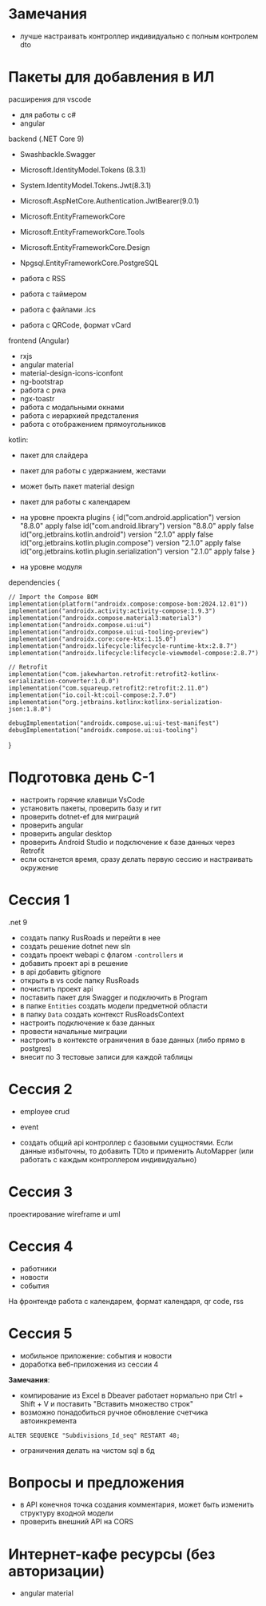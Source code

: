 
# Замечания

- лучше настраивать контроллер индивидуально с полным контролем dto 


# Пакеты для добавления в ИЛ

расширения для vscode

- для работы с c#
- angular

backend (.NET Core 9)

- Swashbackle.Swagger
- Microsoft.IdentityModel.Tokens (8.3.1)
- System.IdentityModel.Tokens.Jwt(8.3.1)
- Microsoft.AspNetCore.Authentication.JwtBearer(9.0.1)
- Microsoft.EntityFrameworkCore
- Microsoft.EntityFrameworkCore.Tools
- Microsoft.EntityFrameworkCore.Design
- Npgsql.EntityFrameworkCore.PostgreSQL

- работа с RSS
- работа с таймером
- работа с файлами .ics
- работа с QRCode, формат vCard


frontend (Angular)
- rxjs
- angular material
- material-design-icons-iconfont
- ng-bootstrap
- работа с pwa
- ngx-toastr
- работа с модальными окнами
- работа с иерархией предсталения
- работа с отображением прямоугольников


kotlin:

- пакет для слайдера
- пакет для работы с удержанием, жестами
- может быть пакет material design
- пакет для работы с календарем


- на уровне проекта
plugins {
    id("com.android.application") version "8.8.0" apply false
    id("com.android.library") version "8.8.0" apply false
    id("org.jetbrains.kotlin.android") version "2.1.0" apply false
    id("org.jetbrains.kotlin.plugin.compose") version "2.1.0" apply false
    id("org.jetbrains.kotlin.plugin.serialization") version "2.1.0" apply false
}

- на уровне модуля

dependencies {

    // Import the Compose BOM
    implementation(platform("androidx.compose:compose-bom:2024.12.01"))
    implementation("androidx.activity:activity-compose:1.9.3")
    implementation("androidx.compose.material3:material3")
    implementation("androidx.compose.ui:ui")
    implementation("androidx.compose.ui:ui-tooling-preview")
    implementation("androidx.core:core-ktx:1.15.0")
    implementation("androidx.lifecycle:lifecycle-runtime-ktx:2.8.7")
    implementation("androidx.lifecycle:lifecycle-viewmodel-compose:2.8.7")

    // Retrofit
    implementation("com.jakewharton.retrofit:retrofit2-kotlinx-serialization-converter:1.0.0")
    implementation("com.squareup.retrofit2:retrofit:2.11.0")
    implementation("io.coil-kt:coil-compose:2.7.0")
    implementation("org.jetbrains.kotlinx:kotlinx-serialization-json:1.8.0")

    debugImplementation("androidx.compose.ui:ui-test-manifest")
    debugImplementation("androidx.compose.ui:ui-tooling")
}


# Подготовка день С-1

- настроить горячие клавиши VsCode
- установить пакеты, проверить базу и гит
- проверить dotnet-ef для миграций
- проверить angular
- проверить angular desktop
- проверить Android Studio и подключение к базе данных через Retrofit
- если останется время, сразу делать первую сессию и настраивать окружение

# Сессия 1
.net 9

- создать папку RusRoads и перейти в нее
- создать решение dotnet new sln
- создать проект webapi с флагом ```-controllers``` и 
- добавить проект api в решение
- в api добавить gitignore
- открыть в vs code папку RusRoads
- почистить проект api
- поставить пакет для Swagger и подключить в Program
- в папке ```Entities``` создать модели предметной области
- в папку ```Data``` создать контекст RusRoadsContext
- настроить подключение к базе данных
- провести начальные миграции
- настроить в контексте ограничения в базе данных (либо прямо в postgres)
- внесит по 3 тестовые записи для каждой таблицы

# Сессия 2

- employee crud 
- event

- создать общий api контроллер с базовыми сущностями. Если данные избыточны, то добавить TDto и применить AutoMapper (или работать с каждым контроллером индивидуально)


# Сессия 3 
проектирование wireframe и uml

# Сессия 4

- работники
- новости 
- события

На фронтенде работа с календарем, формат календаря, qr code, rss 


# Сессия 5

- мобильное приложение: события и новости
- доработка веб-приложения из сессии 4


**Замечания**:

- компирование из Excel в Dbeaver работает нормально при Ctrl + Shift + V и поставить "Вставить множество строк"
- возможно понадобиться ручное обновление счетчика автоинкремента

```
ALTER SEQUENCE "Subdivisions_Id_seq" RESTART 48;
```

- ограничения делать на чистом sql в бд


# Вопросы и предложения

- в API конечноя точка создания комментария, может быть изменить структуру входной модели
- проверить внешний API на CORS

# Интернет-кафе ресурсы (без авторизации)

- angular material